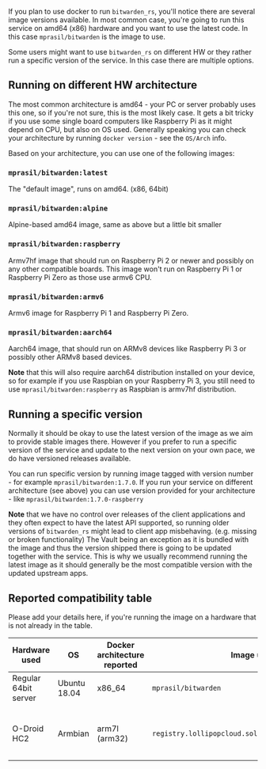 If you plan to use docker to run `bitwarden_rs`, you'll notice there are several image versions available. In most common case, you're going to run this service on amd64 (x86) hardware and you want to use the latest code. In this case `mprasil/bitwarden` is the image to use.

Some users might want to use `bitwarden_rs` on different HW or they rather run a specific version of the service. In this case there are multiple options.

## Running on different HW architecture

The most common architecture is amd64 - your PC or server probably uses this one, so if you're not sure, this is the most likely case. It gets a bit tricky if you use some single board computers like Raspberry Pi as it might depend on CPU, but also on OS used. Generally speaking you can check your architecture by running `docker version` - see the `OS/Arch` info.

Based on your architecture, you can use one of the following images:

### `mprasil/bitwarden:latest`

The "default image", runs on amd64. (x86, 64bit)

### `mprasil/bitwarden:alpine`

Alpine-based amd64 image, same as above but a little bit smaller

### `mprasil/bitwarden:raspberry`

Armv7hf image that should run on Raspberry Pi 2 or newer and possibly on any other compatible boards. This image won't run on Raspberry Pi 1 or Raspberry Pi Zero as those use armv6 CPU.

### `mprasil/bitwarden:armv6`

Armv6 image for Raspberry Pi 1 and Raspberry Pi Zero.

### `mprasil/bitwarden:aarch64`

Aarch64 image, that should run on ARMv8 devices like Raspberry Pi 3 or possibly other ARMv8 based devices.

**Note** that this will also require aarch64 distribution installed on your device, so for example if you use Raspbian on your Raspberry Pi 3, you still need to use `mprasil/bitwarden:raspberry` as Raspbian is armv7hf distribution.

## Running a specific version

Normally it should be okay to use the latest version of the image as we aim to provide stable images there. However if you prefer to run a specific version of the service and update to the next version on your own pace, we do have versioned releases available.

You can run specific version by running image tagged with version number - for example `mprasil/bitwarden:1.7.0`. If you run your service on different architecture (see above) you can use version provided for your architecture - like `mprasil/bitwarden:1.7.0-raspberry`

**Note** that we have no control over releases of the client applications and they often expect to have the latest API supported, so running older versions of `bitwarden_rs` might lead to client app misbehaving. (e.g. missing or broken functionality) The Vault being an exception as it is bundled with the image and thus the version shipped there is going to be updated together with the service. This is why we usually recommend running the latest image as it should generally be the most compatible version with the updated upstream apps.

## Reported compatibility table

Please add your details here, if you're running the image on a hardware that is not already in the table.

| Hardware used        | OS           | Docker architecture reported | Image used          | Status | Notes |
|----------------------|--------------|------------------------------|---------------------|--------|-------|
| Regular 64bit server | Ubuntu 18.04 | x86_64                       | `mprasil/bitwarden` | OK     |       |
|                      |              |                              |                     |        |       |
| O-Droid HC2          | Armbian      | arm7l (arm32)                | `registry.lollipopcloud.solutions/arm32v7/bitwarden` | OK | "Custom" image built from upstream sources|